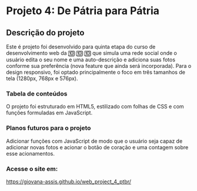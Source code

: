 # Projeto 4: De Pátria para Pátria

## Descrição do projeto
Este é projeto foi desenvolvido para quinta etapa do curso de desenvolvimento web da 	:keycap_ten:	:keycap_ten:	:keycap_ten: que simula uma rede social onde o usuário edita o seu nome e uma auto-descrição e adiciona suas fotos conforme sua preferência (nova feature que ainda será incorporada). Para o design responsivo, foi optado principalmente o foco em três tamanhos de tela (1280px, 768px e 576px).

### Tabela de conteúdos

O projeto foi estruturado em HTML5, estilizado com folhas de CSS e com funções formuladas em JavaScript.

### Planos futuros para o projeto

Adicionar funções com JavaScript de modo que o usuário seja capaz de adicionar novas fotos e acionar o botão de coração e uma contagem sobre esse acionamentos.

### Acesse o site em: 
https://giovana-assis.github.io/web_project_4_ptbr/